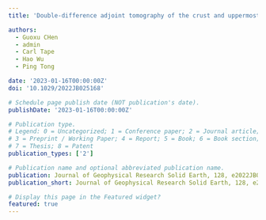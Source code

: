 ```yaml
---
title: 'Double-difference adjoint tomography of the crust and uppermost mantle beneath Alaska'

authors:
  - Guoxu CHen
  - admin
  - Carl Tape
  - Hao Wu
  - Ping Tong

date: '2023-01-16T00:00:00Z'
doi: '10.1029/2022JB025168'

# Schedule page publish date (NOT publication's date).
publishDate: '2023-01-16T00:00:00Z'

# Publication type.
# Legend: 0 = Uncategorized; 1 = Conference paper; 2 = Journal article;
# 3 = Preprint / Working Paper; 4 = Report; 5 = Book; 6 = Book section;
# 7 = Thesis; 8 = Patent
publication_types: ['2']

# Publication name and optional abbreviated publication name.
publication: Journal of Geophysical Research Solid Earth, 128, e2022JB025168
publication_short: Journal of Geophysical Research Solid Earth, 128, e2022JB025168

# Display this page in the Featured widget?
featured: true
---
```

